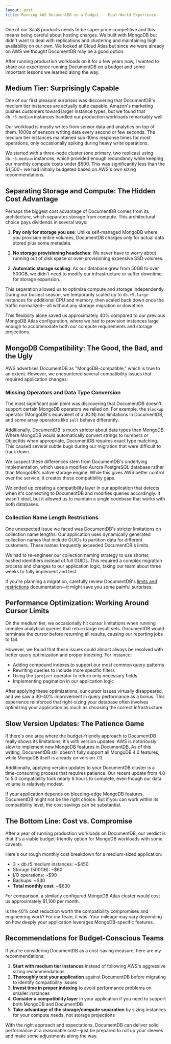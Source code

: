 ```yaml
---
layout: post
title: Running AWS DocumentDB on a Budget -  Real-World Experience
---
```


One of our SaaS products needs to be super price competitive and this means being careful about hosting charges.
We built with MongoDB but didn't want to deal with replications and clustering and maintaining high availability on our own. 
We looked at Cloud Atlas but since we were already on AWS we thought DocumentDB may be a good option.

 After running production workloads on it for a few  years now, I wanted to share our experience running DocumentDB on a budget and some important lessons we learned along the way.

## Medium Tier: Surprisingly Capable

One of our first pleasant surprises was discovering that DocumentDB's medium tier instances are actually quite capable. Amazon's marketing pushes customers toward larger instance types, but we found that `db.r5.medium` instances handled our production workloads remarkably well.

Our workload is mostly writes from sensor data and analytics on top of them. 
1000s of sensors writing data every second or few seconds.
The medium tier instances maintained sub-10ms response times for most operations, only occasionally spiking during heavy write operations. 

We started with a three-node cluster (one primary, two replicas) using `db.r5.medium` instances, which provided enough redundancy while keeping our monthly compute costs under $500. This was significantly less than the $1,500+ we had initially budgeted based on AWS's own sizing recommendations.

## Separating Storage and Compute: The Hidden Cost Advantage

Perhaps the biggest cost advantage of DocumentDB comes from its architecture, which separates storage from compute. This architectural choice pays dividends in several ways:

1. **Pay only for storage you use**: Unlike self-managed MongoDB where you provision entire volumes, DocumentDB charges only for actual data stored plus some metadata.

2. **No storage provisioning headaches**: We never have to worry about running out of disk space or over-provisioning expensive SSD volumes.

3. **Automatic storage scaling**: As our database grew from 50GB to over 500GB, we didn't need to modify our infrastructure or suffer downtime for storage expansion.

This separation allowed us to optimize compute and storage independently. During our busiest season, we temporarily scaled up to `db.r5.large` instances for additional CPU and memory, then scaled back down once the traffic normalized—all without any storage migration or downtime.

This flexibility alone saved us approximately 40% compared to our previous MongoDB Atlas configuration, where we had to provision instances large enough to accommodate both our compute requirements and storage projections.

## MongoDB Compatibility: The Good, the Bad, and the Ugly

AWS advertises DocumentDB as "MongoDB-compatible," which is true to an extent. However, we encountered several compatibility issues that required application changes:

### Missing Operators and Data Type Conversion

The most significant pain point was discovering that DocumentDB doesn't support certain MongoDB operators we relied on. For example, the `$lookup` operator (MongoDB's equivalent of a JOIN) has limitations in DocumentDB, and some array operators like `$all` behave differently.

Additionally, DocumentDB is much stricter about data types than MongoDB. Where MongoDB would automatically convert strings to numbers or ObjectIds when appropriate, DocumentDB requires exact type matching. This caused several subtle bugs during our migration that were difficult to track down.

We suspect these differences stem from DocumentDB's underlying implementation, which uses a modified Aurora PostgreSQL database rather than MongoDB's native storage engine. While this gives AWS better control over the service, it creates these compatibility gaps.

We ended up creating a compatibility layer in our application that detects when it's connecting to DocumentDB and modifies queries accordingly. It wasn't ideal, but it allowed us to maintain a single codebase that works with both databases.

### Collection Name Length Restrictions

One unexpected issue we faced was DocumentDB's stricter limitations on collection name lengths. Our application uses dynamically generated collection names that include GUIDs to partition data for different customers. These names frequently exceeded DocumentDB's limits.

We had to re-engineer our collection naming strategy to use shorter, hashed identifiers instead of full GUIDs. This required a complex migration process and changes to our application logic, taking our team about three weeks to fully implement and test.

If you're planning a migration, carefully review DocumentDB's [limits and restrictions](https://docs.aws.amazon.com/documentdb/latest/developerguide/limits.html) documentation—it might save you some painful surprises.

## Performance Optimization: Working Around Cursor Limits

On the medium tier, we occasionally hit cursor limitations when running complex analytical queries that return large result sets. DocumentDB would terminate the cursor before returning all results, causing our reporting jobs to fail.

However, we found that these issues could almost always be resolved with better query optimization and proper indexing. For instance:

- Adding compound indexes to support our most common query patterns
- Rewriting queries to include more specific filters
- Using the `$project` operator to return only necessary fields
- Implementing pagination in our application logic

After applying these optimizations, our cursor issues virtually disappeared, and we saw a 30-40% improvement in query performance as a bonus. This experience reinforced that right-sizing your database often involves optimizing your application as much as choosing the correct infrastructure.

## Slow Version Updates: The Patience Game

If there's one area where the budget-friendly approach to DocumentDB really shows its limitations, it's with version updates. AWS is notoriously slow to implement new MongoDB features in DocumentDB. As of this writing, DocumentDB still doesn't fully support all MongoDB 4.0 features, while MongoDB itself is already on version 7.0.

Additionally, applying version updates to your DocumentDB cluster is a time-consuming process that requires patience. Our recent update from 4.0 to 5.0 compatibility took nearly 6 hours to complete, even though our data volume is relatively modest.

If your application depends on bleeding-edge MongoDB features, DocumentDB might not be the right choice. But if you can work within its compatibility level, the cost savings can be substantial.

## The Bottom Line: Cost vs. Compromise

After a year of running production workloads on DocumentDB, our verdict is that it's a viable budget-friendly option for MongoDB workloads with some caveats.

Here's our rough monthly cost breakdown for a medium-sized application:
- 3 × db.r5.medium instances: ~$450
- Storage (500GB): ~$60
- I/O operations: ~$90
- Backups: ~$30
- **Total monthly cost**: ~$630

For comparison, a similarly configured MongoDB Atlas cluster would cost us approximately $1,100 per month.

Is the 40% cost reduction worth the compatibility compromises and engineering work? For our team, it was. Your mileage may vary depending on how deeply your application leverages MongoDB-specific features.

## Recommendations for Budget-Conscious Teams

If you're considering DocumentDB as a cost-saving measure, here are my recommendations:

1. **Start with medium tier instances** instead of following AWS's aggressive sizing recommendations
2. **Thoroughly test your application** against DocumentDB before migrating to identify compatibility issues
3. **Invest time in proper indexing** to avoid performance problems on smaller instances
4. **Consider a compatibility layer** in your application if you need to support both MongoDB and DocumentDB
5. **Take advantage of the storage/compute separation** by sizing instances for your compute needs, not storage projections

With the right approach and expectations, DocumentDB can deliver solid performance at a reasonable cost—just be prepared to roll up your sleeves and make some adjustments along the way.

